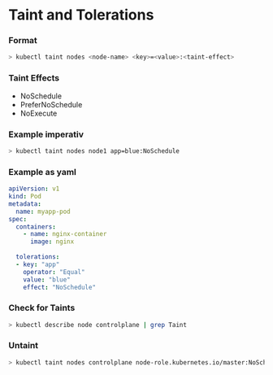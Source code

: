 # Taint and Tolerations

### Format
```bash
> kubectl taint nodes <node-name> <key>=<value>:<taint-effect>
```

### Taint Effects
- NoSchedule
- PreferNoSchedule
- NoExecute

### Example imperativ
```bash
> kubectl taint nodes node1 app=blue:NoSchedule
```

### Example as yaml
```yaml
apiVersion: v1
kind: Pod
metadata:
  name: myapp-pod
spec:
  containers:
    - name: nginx-container
      image: nginx
  
  tolerations:
  - key: "app"
    operator: "Equal"
    value: "blue"
    effect: "NoSchedule"
```

### Check for Taints
```bash
> kubectl describe node controlplane | grep Taint
```

### Untaint
```bash
> kubectl taint nodes controlplane node-role.kubernetes.io/master:NoSchedule-
```

